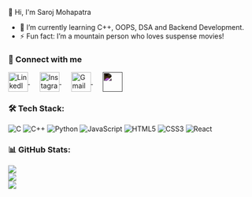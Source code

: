  👋 Hi, I'm Saroj Mohapatra  
- 🌱 I’m currently learning C++, OOPS, DSA and Backend Development.     
- ⚡ Fun fact: I’m a mountain person who loves suspense movies!  

### 🔗 Connect with me  

<div>
  <a href="https://www.linkedin.com/in/saroj0852/" target="_blank" style="margin-right:20px;">
    <img src="https://cdn.jsdelivr.net/gh/devicons/devicon/icons/linkedin/linkedin-original.svg" alt="LinkedIn" width="40" height="40" style="display:inline-block; vertical-align:middle;">
  </a>
  <a href="https://www.instagram.com/saroj__mohapatra__07/" target="_blank" style="margin-right:20px;">
    <img src="https://upload.wikimedia.org/wikipedia/commons/e/e7/Instagram_logo_2016.svg" alt="Instagram" width="40" height="40" style="display:inline-block; vertical-align:middle;">
  </a>
  <a href="mailto:mosaroj182@gmail.com" target="_blank" style="margin-right:20px;">
    <img src="https://upload.wikimedia.org/wikipedia/commons/4/4e/Gmail_Icon.png" alt="Gmail" width="40" height="40" style="display:inline-block; vertical-align:middle;">
  </a>
  <a href="https://x.com/yourusername" target="_blank" style="margin-right:20px;">
    <img src="https://freelogopng.com/images/all_img/1690643591twitter-x-logo-png.png" width="40" height="40" style="display:inline-block; vertical-align:middle; filter: invert(1);">
  </a>
</div>




### 🛠️ Tech Stack:
![C](https://img.shields.io/badge/c-%2300599C.svg?style=for-the-badge&logo=c&logoColor=white)
![C++](https://img.shields.io/badge/c++-%2300599C.svg?style=for-the-badge&logo=c%2B%2B&logoColor=white)
![Python](https://img.shields.io/badge/python-%233776AB.svg?style=for-the-badge&logo=python&logoColor=white)
![JavaScript](https://img.shields.io/badge/javascript-%23323330.svg?style=for-the-badge&logo=javascript&logoColor=%23F7DF1E)
![HTML5](https://img.shields.io/badge/html5-%23E34F26.svg?style=for-the-badge&logo=html5&logoColor=white)
![CSS3](https://img.shields.io/badge/css3-%231572B6.svg?style=for-the-badge&logo=css3&logoColor=white)
![React](https://img.shields.io/badge/react-%2361DAFB.svg?style=for-the-badge&logo=react&logoColor=black)

### 📊 GitHub Stats:
![](https://github-readme-stats.vercel.app/api?username=saroj0852&theme=tokyonight&hide_border=false&include_all_commits=true&count_private=true)<br/>
![](https://github-readme-streak-stats.herokuapp.com/?user=saroj0852&theme=tokyonight&hide_border=false)<br/>
![](https://github-readme-stats.vercel.app/api/top-langs/?username=saroj0852&theme=tokyonight&hide_border=false&layout=compact)
